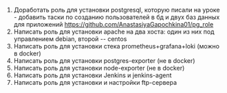 1) Доработать роль для установки postgresql, которую писали на уроке - добавить таски по созданию пользователей в бд и двух баз данных для приложений
https://github.com/AnastasiyaGapochkina01/pg_role
2) Написать роль для установки apache на два хоста: один из них под управлением debian, второй -- centos
3) Написать роль для установки стека prometheus+grafana+loki (можно в docker)
4) Написать роль для установки postgres-exporter (не в docker)
5) Написать роль для установки node-exporter (не в docker)
6) Написать роль для установки Jenkins и jenkins-agent
7) Написать роль для установки и настройки ftp-сервера
